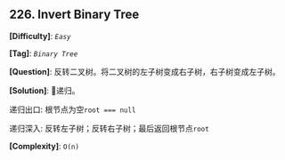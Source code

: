 ## 226. Invert Binary Tree

__[Difficulty]__: _`Easy`_

__[Tag]__: _`Binary Tree`_

__[Question]__: 反转二叉树。将二叉树的左子树变成右子树，右子树变成左子树。

__[Solution]__: 递归。

递归出口: 根节点为空`root === null`

递归深入: 反转左子树；反转右子树；最后返回根节点`root`

__[Complexity]__: `O(n)`
